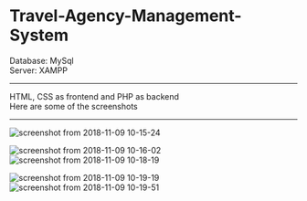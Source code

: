 # Travel-Agency-Management-System
Database: MySql <br>
Server: XAMPP
<hr>

HTML, CSS as frontend and PHP as backend
<br>
Here are some of the screenshots
<hr>

![screenshot from 2018-11-09 10-15-24](https://user-images.githubusercontent.com/28669827/48245690-1ce34200-e412-11e8-825c-0c63a40a6c67.png)

![screenshot from 2018-11-09 10-16-02](https://user-images.githubusercontent.com/28669827/48245745-6fbcf980-e412-11e8-924a-112807d462ac.png)
![screenshot from 2018-11-09 10-18-19](https://user-images.githubusercontent.com/28669827/48245754-7b102500-e412-11e8-8b02-0f3349f3ce1a.png)

![screenshot from 2018-11-09 10-19-19](https://user-images.githubusercontent.com/28669827/48245767-84998d00-e412-11e8-8793-35142088bdcb.png)
![screenshot from 2018-11-09 10-19-51](https://user-images.githubusercontent.com/28669827/48245779-8ebb8b80-e412-11e8-914e-be92386771dc.png)
